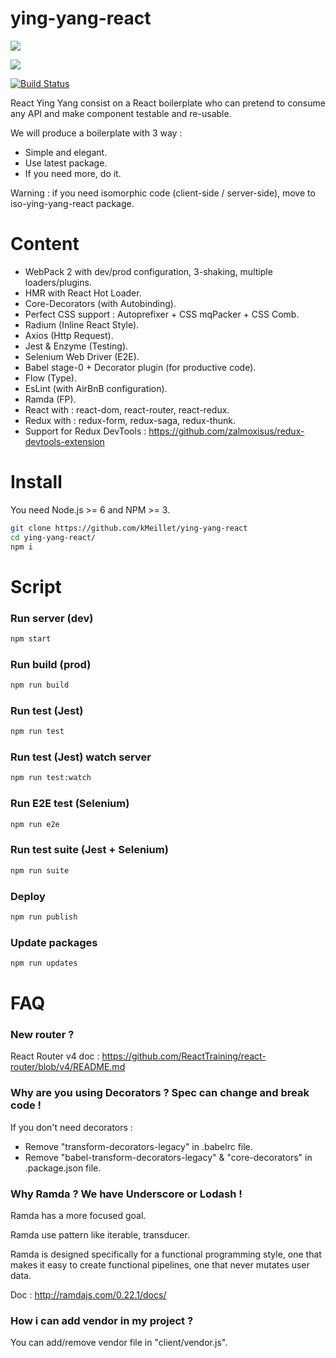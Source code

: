 # ying-yang-react

![](http://image.noelshack.com/fichiers/2016/37/1473789222-sucess.jpg)

![](http://image.noelshack.com/fichiers/2016/37/1473789284-screen-1.jpg)

[![Build Status](https://travis-ci.org/kMeillet/ying-yang-react.svg?branch=master)](https://travis-ci.org/kMeillet/ying-yang-react)

React Ying Yang consist on a React boilerplate who can pretend to consume any API and make component testable and re-usable.

We will produce a boilerplate with 3 way :

- Simple and elegant.
- Use latest package.
- If you need more, do it.

Warning : if you need isomorphic code (client-side / server-side), move to iso-ying-yang-react package.

# Content

- WebPack 2 with dev/prod configuration, 3-shaking, multiple loaders/plugins.
- HMR with React Hot Loader.
- Core-Decorators (with Autobinding).
- Perfect CSS support : Autoprefixer + CSS mqPacker + CSS Comb.
- Radium (Inline React Style).
- Axios (Http Request).
- Jest & Enzyme (Testing).
- Selenium Web Driver (E2E).
- Babel stage-0 + Decorator plugin (for productive code).
- Flow (Type).
- EsLint (with AirBnB configuration).
- Ramda (FP).
- React with : react-dom, react-router, react-redux.
- Redux with : redux-form, redux-saga, redux-thunk.
- Support for Redux DevTools : https://github.com/zalmoxisus/redux-devtools-extension

# Install

You need Node.js >= 6 and NPM >= 3.

```sh
git clone https://github.com/kMeillet/ying-yang-react
cd ying-yang-react/
npm i
```

# Script

### Run server (dev)

```sh
npm start
```

### Run build (prod)

```sh
npm run build
```

### Run test (Jest)

```sh
npm run test
```

### Run test (Jest) watch server

```sh
npm run test:watch
```

### Run E2E test (Selenium)

```sh
npm run e2e
```

### Run test suite (Jest + Selenium)

```sh
npm run suite
```

### Deploy

```sh
npm run publish
```

### Update packages

```sh
npm run updates
```

# FAQ

### New router ?

React Router v4 doc : https://github.com/ReactTraining/react-router/blob/v4/README.md

### Why are you using Decorators ? Spec can change and break code !

If you don't need decorators :
 
- Remove "transform-decorators-legacy" in .babelrc file.
- Remove "babel-transform-decorators-legacy" & "core-decorators" in .package.json file.

### Why Ramda ? We have Underscore or Lodash !

Ramda has a more focused goal.

Ramda use pattern like iterable, transducer.

Ramda is designed specifically for a functional programming style, one that makes it easy to create functional pipelines, one that never mutates user data.

Doc : http://ramdajs.com/0.22.1/docs/

### How i can add vendor in my project ?

You can add/remove vendor file in "client/vendor.js".
